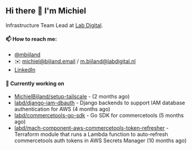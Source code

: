 ## Hi there 👋 I'm Michiel

Infrastructure Team Lead at [Lab Digital](https://www.labdigital.nl).

#### 📫 How to reach me:

- [@mbijland](https://twitter.com/mbijland)
- ✉️ michiel@bijland.email / m.bijland@labdigital.nl
- [LinkedIn](https://www.linkedin.com/in/michielbijland/)

#### 👷 Currently working on


- [MichielBijland/setup-tailscale](https://github.com/MichielBijland/setup-tailscale) -  (2 months ago)
- [labd/django-iam-dbauth](https://github.com/labd/django-iam-dbauth) - Django backends to support IAM database authentication for AWS (4 months ago)
- [labd/commercetools-go-sdk](https://github.com/labd/commercetools-go-sdk) - Go SDK for commercetools (5 months ago)
- [labd/mach-component-aws-commercetools-token-refresher](https://github.com/labd/mach-component-aws-commercetools-token-refresher) - Terraform module that runs a Lambda function to auto-refresh commercetools auth tokens in AWS Secrets Manager (10 months ago)




